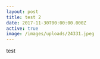 ```yaml
---
layout: post
title: test 2
date: 2017-11-30T00:00:00.000Z
active: true
image: /images/uploads/24331.jpeg
---
```

test
